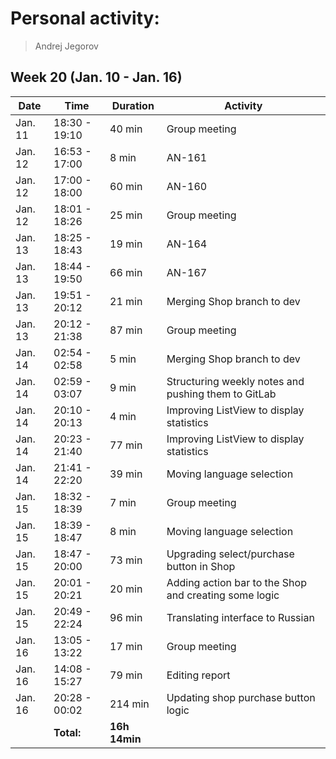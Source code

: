 # Personal activity:
> Andrej Jegorov

## Week 20 (Jan. 10 - Jan. 16)

| **Date**  | **Time**      | **Duration**  | **Activity** |
| --------  | ------------- | ------------  | ------------ |
|  Jan. 11 | 18:30 - 19:10 | 40 min |  Group meeting  | 
|  Jan. 12 | 16:53 - 17:00 | 8 min |  AN-161  | 
|  Jan. 12 | 17:00 - 18:00 | 60 min |  AN-160  | 
|  Jan. 12 | 18:01 - 18:26 | 25 min |  Group meeting  | 
|  Jan. 13 | 18:25 - 18:43 | 19 min |  AN-164  | 
|  Jan. 13 | 18:44 - 19:50 | 66 min |  AN-167  | 
|  Jan. 13 | 19:51 - 20:12 | 21 min |  Merging Shop branch to dev  | 
|  Jan. 13 | 20:12 - 21:38 | 87 min |  Group meeting  | 
|  Jan. 14 | 02:54 - 02:58 | 5 min |  Merging Shop branch to dev  | 
|  Jan. 14 | 02:59 - 03:07 | 9 min |  Structuring weekly notes and pushing them to GitLab  | 
|  Jan. 14 | 20:10 - 20:13 | 4 min |  Improving ListView to display statistics  | 
|  Jan. 14 | 20:23 - 21:40 | 77 min |  Improving ListView to display statistics  | 
|  Jan. 14 | 21:41 - 22:20 | 39 min |  Moving language selection  | 
|  Jan. 15 | 18:32 - 18:39 | 7 min |  Group meeting  | 
|  Jan. 15 | 18:39 - 18:47 | 8 min |  Moving language selection  | 
|  Jan. 15 | 18:47 - 20:00 | 73 min |  Upgrading select/purchase button in Shop  | 
|  Jan. 15 | 20:01 - 20:21 | 20 min |  Adding action bar to the Shop and creating some logic  | 
|  Jan. 15 | 20:49 - 22:24 | 96 min |  Translating interface to Russian  | 
|  Jan. 16 | 13:05 - 13:22 | 17 min |  Group meeting  | 
|  Jan. 16 | 14:08 - 15:27 | 79 min |  Editing report  | 
|  Jan. 16 | 20:28 - 00:02 | 214 min |  Updating shop purchase button logic  | 
|  | **Total:** | **16h 14min** | |
